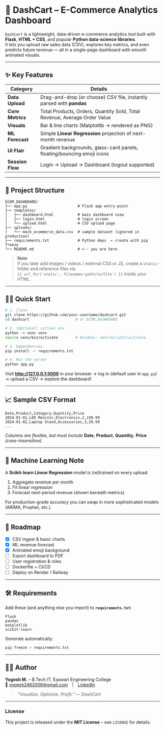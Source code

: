 # 🛒 DashCart – E-Commerce Analytics Dashboard

`DashCart` is a lightweight, data-driven e-commerce analytics tool built with **Flask**, **HTML + CSS**, and popular **Python data-science libraries**.  
It lets you upload raw sales data (CSV), explores key metrics, and even predicts future revenue — all in a single-page dashboard with smooth animated visuals.

---

## ✨ Key Features

| Category | Details |
|----------|---------|
| **Data Upload** | Drag-and-drop (or choose) CSV file, instantly parsed with **pandas** |
| **Core Metrics** | Total Products, Orders, Quantity Sold, Total Revenue, Average Order Value |
| **Visuals** | Bar & line charts (Matplotlib → rendered as PNG) |
| **ML Forecast** | Simple **Linear Regression** projection of next-month revenue |
| **UI Flair** | Gradient backgrounds, glass-card panels, floating/bouncing emoji icons |
| **Session Flow** | Login → Upload → Dashboard (logout supported) |

---

## 📂 Project Structure

```
ECOM_DASHBOARD/
├── app.py                       # Flask app entry-point
├── templates/
│   ├── dashboard.html           # main dashboard view
│   ├── login.html               # login screen
│   └── upload.html              # CSV upload page
├── uploads/
│   └── mock_ecommerce_data.csv  # sample dataset (ignored in production)
├── requirements.txt             # Python deps  ← create with pip freeze
└── README.md                    # <-- you are here
```

> **Note**  
> If you later add images / videos / external CSS or JS, create a `static/` folder and reference files via  
> `{{ url_for('static', filename='path/to/file') }}` inside your HTML.

---

## 🏃‍♂️ Quick Start

```bash
# 1. Clone
git clone https://github.com/your-username/dashcart.git
cd dashcart                     # or ECOM_DASHBOARD

# 2. (Optional) virtual env
python -m venv venv
source venv/bin/activate        # Windows: venv\Scripts\activate

# 3. Dependencies
pip install -r requirements.txt

# 4. Run the server
python app.py
```

Visit **http://127.0.0.1:5000** in your browser → log in (default user in `app.py`) → upload a CSV → explore the dashboard!

---

## 📈 Sample CSV Format

```csv
Date,Product,Category,Quantity,Price
2024-01-01,LED Monitor,Electronics,2,199.99
2024-01-02,Laptop Stand,Accessories,3,39.99
...
```

*Columns are flexible, but must include* **Date**, **Product**, **Quantity**, **Price** *(case-insensitive).*

---

## 🧠 Machine Learning Note

A **Scikit-learn Linear Regression** model is (re)trained on every upload:

1. Aggregate revenue per month  
2. Fit linear regression  
3. Forecast next-period revenue (shown beneath metrics)

For production-grade accuracy you can swap in more sophisticated models (ARIMA, Prophet, etc.).

---

## 📌 Roadmap

- [x] CSV ingest & basic charts  
- [x] ML revenue forecast  
- [x] Animated emoji background  
- [ ] Export dashboard to PDF  
- [ ] User registration & roles  
- [ ] Dockerfile + CI/CD  
- [ ] Deploy on Render / Railway

---

## 🛠 Requirements

Add these (and anything else you import) to **`requirements.txt`**:

```
Flask
pandas
matplotlib
scikit-learn
```

Generate automatically:

```bash
pip freeze > requirements.txt
```

---

## 🙋‍♂️ Author

**Yogesh M.** – B.Tech IT, Easwari Engineering College  
📧 yogesh2462006@gmail.com | [LinkedIn]([https://linkedin.com/in/your-profile](https://www.linkedin.com/in/yogesh2406/))

> _“Visualize. Optimize. Profit.” — DashCart_

---

### License

This project is released under the **MIT License** – see `LICENSE` for details.
